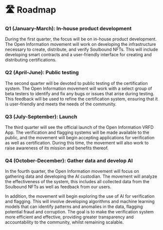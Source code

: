 # 🛣 Roadmap

### Q1 (January-March): In-house product development

During the first quarter, the focus will be on in-house product development. The Open Information movement will work on developing the infrastructure necessary to create, distribute, and verify Soulbound NFTs. This will include developing smart contracts and a user-friendly interface for creating and distributing certifications.

### Q2 (April-June): Public testing

The second quarter will be devoted to public testing of the certification system. The Open Information movement will work with a select group of beta testers to identify and fix any bugs or issues that arise during testing. This feedback will be used to refine the certification system, ensuring that it is user-friendly and meets the needs of the community.

### Q3 (July-September): Launch

The third quarter will see the official launch of the Open Information VRFD App. The verification and flagging systems will be made available to the public, and the movement will begin accepting applications for verification as well as certification. During this time, the movement will also work to raise awareness of its mission and benefits thereof.

### Q4 (October-December): Gather data and develop AI

In the fourth quarter, the Open Information movement will focus on gathering data and developing the AI custodian. The movement will analyze the effectiveness of the system, this includes all collected data from the Soulbound NFTs as well as feedback from our users.&#x20;

In addition, the movement will begin exploring the use of AI for verification and flagging. This will involve developing algorithms and machine learning models that can identify patterns and anomalies in the data, flagging potential fraud and corruption. The goal is to make the verification system more efficient and effective, providing greater transparency and accountability to the community, whilst remaining scalable.
